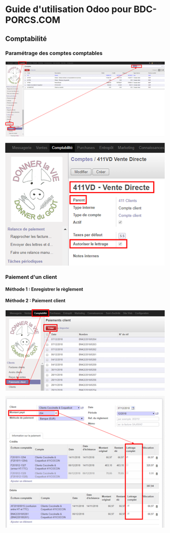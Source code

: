 # Guide d'utilisation Odoo pour BDC-PORCS.COM

## Comptabilité

### Paramétrage des comptes comptables

![Paiement client 3](paiement_client_3.png)

![Paiement client 4](paiement_client_4.png)

### Paiement d'un client

#### Méthode 1 : Enregistrer le règlement

#### Méthode 2 : Paiement client

![Paiement client 1](paiement_client_1.png)

![Paiement client 2](paiement_client_2.png)
